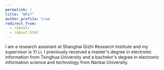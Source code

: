 ```yaml
---
permalink: /
title: "Who?"
author_profile: true
redirect_from: 
  - /about/
  - /about.html
---
```


I am a research assistant at Shanghai Qizhi Research Institute and my supervisor is Yi Li. I previously received a master's degree in electronic information from Tsinghua University and a bachelor's degree in electronic information science and technology from Nankai University.

